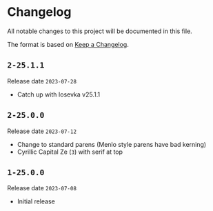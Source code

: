 # Changelog

All notable changes to this project will be documented in this file.

The format is based on [Keep a Changelog](https://keepachangelog.com/en/1.0.0/).

## `2-25.1.1`

Release date `2023-07-28`

- Catch up with Iosevka v25.1.1

## `2-25.0.0`

Release date `2023-07-12`

- Change to standard parens (Menlo style parens have bad kerning)
- Cyrillic Capital Ze (`З`) with serif at top

## `1-25.0.0`

Release date `2023-07-08`

- Initial release
